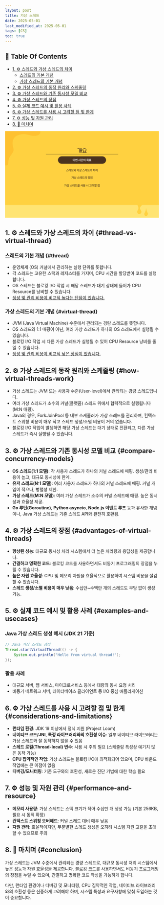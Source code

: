 ```yaml
---
layout: post
title: 가상 스레드
date: 2025-05-01
last_modified_at: 2025-05-01
tags: [CS]
toc: true
---
```


## 📑 **Table Of Contents**

- [1. ⚙ 스레드와 가상 스레드의 차이](#thread-vs-virtual-thread)
  - [스레드의 기본 개념](#thread)
  - [가상 스레드의 기본 개념](#virtual-thread)
- [2. ⚙ 가상 스레드의 동작 원리와 스케줄링](#how-virtual-threads-work)
- [3. ⚙ 가상 스레드와 기존 동시성 모델 비교](#compare-concurrency-models)
- [4. ⚙ 가상 스레드의 장점](#advantages-of-virtual-threads)
- [5. ⚙ 실제 코드 예시 및 활용 사례](#examples-and-usecases)
- [6. ⚙ 가상 스레드를 사용 시 고려할 점 및 한계](#considerations-and-limitations)
- [7. ⚙ 성능 및 자원 관리](#performance-and-resource)
- [8. 🏁 마치며](#conclusion)

![virtual_thread_1.png](/images/posts/2025-05-01-virtual-thread/virtual_thread.png)

## 1. ⚙ 스레드와 가상 스레드의 차이 {#thread-vs-virtual-thread}

### 스레드의 기본 개념 {#thread}

- 운영체제 (OS) 커널에서 관리하는 실행 단위를 뜻합니다.
- 각 스레드는 고유한 스택과 레지스터를 가지며, CPU 시간을 할당받아 코드를 실행합니다.
- OS 스레드는 블로킹 I/O 작업 시 해당 스레드가 대기 상태에 들어가 CPU Resource를 낭비할 수 있습니다.
- <u>생성 및 관리 비용이 비교적 높다는 단점이 있습니다.</u>

### 가상 스레드의 기본 개념 {#virtual-thread}

- JVM (Java Virtual Machine) 수준에서 관리되는 경량 스레드를 뜻합니다.
- OS 스레드와 1:1 매핑이 아닌, 여러 가상 스레드가 하나의 OS 스레드에서 실행될 수 있습니다.
- 블로킹 I/O 작업 시 다른 가상 스레드가 실행될 수 있어 CPU Resource 낭비를 줄일 수 있습니다.
- <u>생성 및 관리 비용이 비교적 낮은 장점이 있습니다.</u>

## 2. ⚙ 가상 스레드의 동작 원리와 스케줄링 {#how-virtual-threads-work}

- 가상 스레드는 JVM 또는 사용자 수준(User-level)에서 관리되는 경량 스레드입니다.
- 여러 가상 스레드가 소수의 커널(플랫폼) 스레드 위에서 협력적으로 실행됩니다 (M:N 매핑).
- Java의 경우, ForkJoinPool 등 내부 스케줄러가 가상 스레드를 관리하며, 컨텍스트 스위칭 비용이 매우 작고 스레드 생성/소멸 비용이 거의 없습니다.
- 블로킹 I/O 작업이 발생하면 해당 가상 스레드는 대기 상태로 전환되고, 다른 가상 스레드가 즉시 실행될 수 있습니다.

## 3. ⚙ 가상 스레드와 기존 동시성 모델 비교 {#compare-concurrency-models}

- **OS 스레드(1:1 모델)**: 각 사용자 스레드가 하나의 커널 스레드에 매핑. 생성/관리 비용이 높고, 대규모 동시성에 한계.
- **유저 스레드(N:1 모델)**: 여러 사용자 스레드가 하나의 커널 스레드에 매핑. 커널 개입이 적으나, 병렬성 제한.
- **가상 스레드(M:N 모델)**: 여러 가상 스레드가 소수의 커널 스레드에 매핑. 높은 동시성과 효율성 제공.
- **Go 루틴(Goroutine)**, **Python asyncio**, **Node.js 이벤트 루프** 등과 유사한 개념이나, Java 가상 스레드는 기존 스레드 API와 완전히 호환됨.

## 4. ⚙ 가상 스레드의 장점 {#advantages-of-virtual-threads}

- **향상된 성능**: 대규모 동시성 처리 시스템에서 더 높은 처리량과 응답성을 제공합니다.
- **간결하고 명확한 코드**: 블로킹 코드를 사용하면서도 비동기 프로그래밍의 장점을 누릴 수 있습니다.
- **높은 자원 효율성**: CPU 및 메모리 자원을 효율적으로 활용하여 시스템 비용을 절감할 수 있습니다.
- **스레드 생성/소멸 비용이 매우 낮음**: 수십만~수백만 개의 스레드도 부담 없이 생성 가능.

## 5. ⚙ 실제 코드 예시 및 활용 사례 {#examples-and-usecases}

### Java 가상 스레드 생성 예시 (JDK 21 기준)

```java
// Java 가상 스레드 생성
Thread.startVirtualThread(() -> {
    System.out.println("Hello from virtual thread!");
});
```

### 활용 사례
- 대규모 서버, 웹 서비스, 마이크로서비스 등에서 대량의 동시 요청 처리
- 비동기 네트워크 서버, 데이터베이스 클라이언트 등 I/O 중심 애플리케이션

## 6. ⚙ 가상 스레드를 사용 시 고려할 점 및 한계 {#considerations-and-limitations}

- **런타임 환경**: JDK 19 이상에서 정식 지원 (Project Loom)
- **네이티브 코드/JNI, 특정 라이브러리와의 호환성 이슈**: 일부 네이티브 라이브러리는 가상 스레드와 잘 동작하지 않을 수 있음
- **스레드 로컬(Thread-local) 변수**: 사용 시 주의 필요 (스케줄링 특성상 예기치 않은 동작 가능)
- **CPU 집약적인 작업**: 가상 스레드는 블로킹 I/O에 최적화되어 있으며, CPU 바운드 작업에는 큰 이점이 없음
- **디버깅/모니터링**: 기존 도구와의 호환성, 새로운 진단 기법에 대한 학습 필요

## 7. ⚙ 성능 및 자원 관리 {#performance-and-resource}

- **메모리 사용량**: 가상 스레드는 스택 크기가 작아 수십만 개 생성 가능 (기본 256KB, 필요 시 동적 확장)
- **컨텍스트 스위칭 오버헤드**: 커널 스레드 대비 매우 낮음
- **자원 관리**: 효율적이지만, 무분별한 스레드 생성은 오히려 시스템 자원 고갈을 초래할 수 있으므로 주의

## 8. 🏁 마치며 {#conclusion}

가상 스레드는 JVM 수준에서 관리되는 경량 스레드로, 대규모 동시성 처리 시스템에서 높은 성능과 자원 효율성을 제공합니다. 블로킹 코드를 사용하면서도 비동기 프로그래밍의 장점을 누릴 수 있으며, 간결하고 명확한 코드 작성을 가능하게 합니다.

다만, 런타임 환경이나 디버깅 및 모니터링, CPU 집약적인 작업, 네이티브 라이브러리와의 호환성 등은 신중하게 고려해야 하며, 시스템 특성과 요구사항에 맞춰 도입하는 것이 중요합니다.